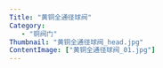 ```yaml
---
Title: "黄铜全通径球阀"
Category:
   - "铜阀门"
Thumbnail: "黄铜全通径球阀_head.jpg"
ContentImage: ["黄铜全通径球阀_01.jpg"]
---
```

